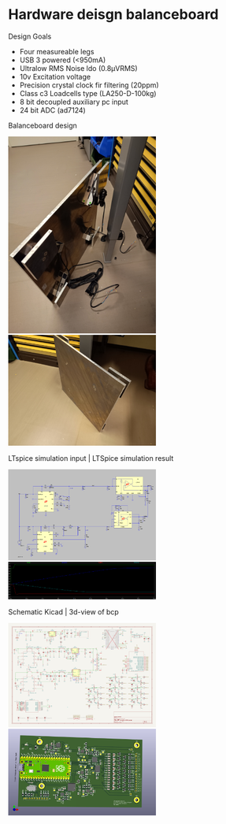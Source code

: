 # Hardware deisgn balanceboard

Design Goals
  - Four measureable legs
  - USB 3 powered (<950mA)
  - Ultralow RMS Noise ldo (0.8µVRMS)
  - 10v Excitation voltage
  - Precision crystal clock fir filtering (20ppm)
  - Class c3 Loadcells type (LA250-D-100kg)
  - 8 bit decoupled auxiliary pc input
  - 24 bit ADC (ad7124)  

Balanceboard design

<img src="https://raw.githubusercontent.com/bcbergmanuu/hw-balance/master/assets/IMG_20240320_190419101_HDR.jpg" width="300"> <img src="https://raw.githubusercontent.com/bcbergmanuu/hw-balance/master/assets/IMG_20240320_190425005.jpg" width="300">

LTspice simulation input | LTSpice simulation result

<img src="https://raw.githubusercontent.com/bcbergmanuu/hw-balance/master/assets/power-schematic.png" width="300"> <img src="https://raw.githubusercontent.com/bcbergmanuu/hw-balance/master/assets/voltage-reg.png" width="300">

Schematic Kicad | 3d-view of bcp

<img src="https://raw.githubusercontent.com/bcbergmanuu/hw-balance/master/hw_drawings/schematic.png" width="300"> <img src="https://raw.githubusercontent.com/bcbergmanuu/hw-balance/master/hw_drawings/straingauge.png" width="300">
